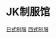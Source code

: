 <!DOCTYPE html>
<html lang="en">
<head>
    <meta charset="UTF-8">
    <meta name="viewport" content="width= , initial-scale=1.0">
    <meta http-equiv="X-UA-Compatible" content="ie=edge">
    <title>Document</title>
    <link rel=stylesheet href="foo.css"
</head>
<body>
 <h1 id="title">JK制服馆</h1>
 
 <a class="first" target="_blank" href="http://weibo.com/u/5498072061?topnav=1&wvr=6&topsug=1&is_hot=1#_rnd1490964965661">日式制服</a>
 <a class="second" target="_blank" href="http://weibo.com/u/5498072061?topnav=1&wvr=6&topsug=1&is_hot=1#_rnd1490964965661">西式制服</a> 

</body>
</html>